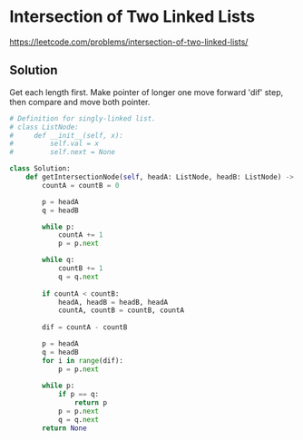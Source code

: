 # Intersection of Two Linked Lists

https://leetcode.com/problems/intersection-of-two-linked-lists/

## Solution

Get each length first. Make pointer of longer one move forward 'dif' step, then compare and move both pointer.

```python
# Definition for singly-linked list.
# class ListNode:
#     def __init__(self, x):
#         self.val = x
#         self.next = None

class Solution:
    def getIntersectionNode(self, headA: ListNode, headB: ListNode) -> Optional[ListNode]:
        countA = countB = 0

        p = headA
        q = headB

        while p:
            countA += 1
            p = p.next

        while q:
            countB += 1
            q = q.next
        
        if countA < countB:
            headA, headB = headB, headA
            countA, countB = countB, countA
        
        dif = countA - countB

        p = headA
        q = headB
        for i in range(dif):
            p = p.next
        
        while p:
            if p == q:
                return p
            p = p.next
            q = q.next
        return None
```
